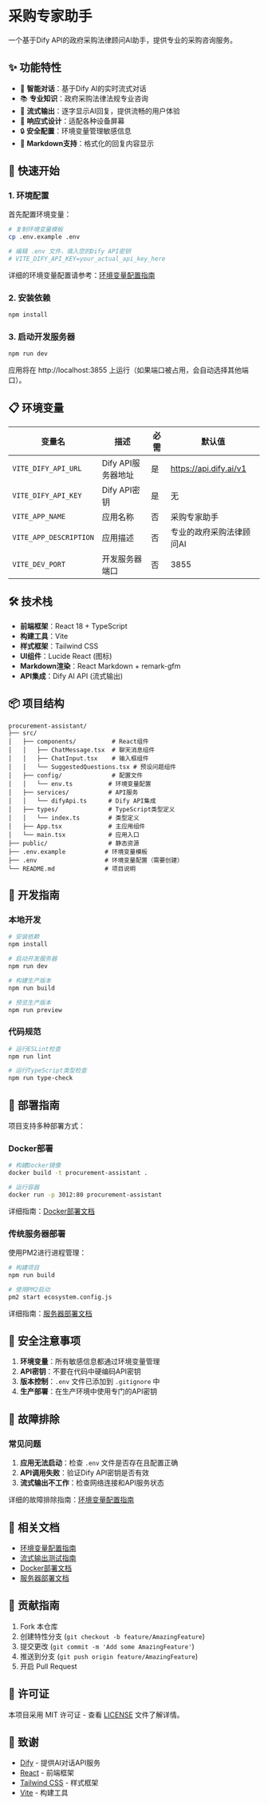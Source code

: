 # 采购专家助手

一个基于Dify API的政府采购法律顾问AI助手，提供专业的采购咨询服务。

## ✨ 功能特性

- 🤖 **智能对话**：基于Dify AI的实时流式对话
- 📚 **专业知识**：政府采购法律法规专业咨询
- 💬 **流式输出**：逐字显示AI回复，提供流畅的用户体验
- 📱 **响应式设计**：适配各种设备屏幕
- 🔒 **安全配置**：环境变量管理敏感信息
- 📝 **Markdown支持**：格式化的回复内容显示

## 🚀 快速开始

### 1. 环境配置

首先配置环境变量：

```bash
# 复制环境变量模板
cp .env.example .env

# 编辑 .env 文件，填入您的Dify API密钥
# VITE_DIFY_API_KEY=your_actual_api_key_here
```

详细的环境变量配置请参考：[环境变量配置指南](./ENV_SETUP.md)

### 2. 安装依赖

```bash
npm install
```

### 3. 启动开发服务器

```bash
npm run dev
```

应用将在 http://localhost:3855 上运行（如果端口被占用，会自动选择其他端口）。

## 📋 环境变量

| 变量名 | 描述 | 必需 | 默认值 |
|--------|------|------|--------|
| `VITE_DIFY_API_URL` | Dify API服务器地址 | 是 | https://api.dify.ai/v1 |
| `VITE_DIFY_API_KEY` | Dify API密钥 | 是 | 无 |
| `VITE_APP_NAME` | 应用名称 | 否 | 采购专家助手 |
| `VITE_APP_DESCRIPTION` | 应用描述 | 否 | 专业的政府采购法律顾问AI |
| `VITE_DEV_PORT` | 开发服务器端口 | 否 | 3855 |

## 🛠️ 技术栈

- **前端框架**：React 18 + TypeScript
- **构建工具**：Vite
- **样式框架**：Tailwind CSS
- **UI组件**：Lucide React (图标)
- **Markdown渲染**：React Markdown + remark-gfm
- **API集成**：Dify AI API (流式输出)

## 📦 项目结构

```
procurement-assistant/
├── src/
│   ├── components/          # React组件
│   │   ├── ChatMessage.tsx  # 聊天消息组件
│   │   ├── ChatInput.tsx    # 输入框组件
│   │   └── SuggestedQuestions.tsx # 预设问题组件
│   ├── config/              # 配置文件
│   │   └── env.ts          # 环境变量配置
│   ├── services/           # API服务
│   │   └── difyApi.ts      # Dify API集成
│   ├── types/              # TypeScript类型定义
│   │   └── index.ts        # 类型定义
│   ├── App.tsx             # 主应用组件
│   └── main.tsx            # 应用入口
├── public/                 # 静态资源
├── .env.example           # 环境变量模板
├── .env                   # 环境变量配置（需要创建）
└── README.md              # 项目说明
```

## 🔧 开发指南

### 本地开发

```bash
# 安装依赖
npm install

# 启动开发服务器
npm run dev

# 构建生产版本
npm run build

# 预览生产版本
npm run preview
```

### 代码规范

```bash
# 运行ESLint检查
npm run lint

# 运行TypeScript类型检查
npm run type-check
```

## 🚀 部署指南

项目支持多种部署方式：

### Docker部署

```bash
# 构建Docker镜像
docker build -t procurement-assistant .

# 运行容器
docker run -p 3012:80 procurement-assistant
```

详细指南：[Docker部署文档](./DOCKER_DEPLOYMENT.md)

### 传统服务器部署

使用PM2进行进程管理：

```bash
# 构建项目
npm run build

# 使用PM2启动
pm2 start ecosystem.config.js
```

详细指南：[服务器部署文档](./DEPLOYMENT.md)

## 🔐 安全注意事项

1. **环境变量**：所有敏感信息都通过环境变量管理
2. **API密钥**：不要在代码中硬编码API密钥
3. **版本控制**：`.env` 文件已添加到 `.gitignore` 中
4. **生产部署**：在生产环境中使用专门的API密钥

## 🐛 故障排除

### 常见问题

1. **应用无法启动**：检查 `.env` 文件是否存在且配置正确
2. **API调用失败**：验证Dify API密钥是否有效
3. **流式输出不工作**：检查网络连接和API服务状态

详细的故障排除指南：[环境变量配置指南](./ENV_SETUP.md#故障排除)

## 📖 相关文档

- [环境变量配置指南](./ENV_SETUP.md)
- [流式输出测试指南](./TESTING_GUIDE.md)
- [Docker部署文档](./DOCKER_DEPLOYMENT.md)
- [服务器部署文档](./DEPLOYMENT.md)

## 🤝 贡献指南

1. Fork 本仓库
2. 创建特性分支 (`git checkout -b feature/AmazingFeature`)
3. 提交更改 (`git commit -m 'Add some AmazingFeature'`)
4. 推送到分支 (`git push origin feature/AmazingFeature`)
5. 开启 Pull Request

## 📄 许可证

本项目采用 MIT 许可证 - 查看 [LICENSE](LICENSE) 文件了解详情。

## 🙏 致谢

- [Dify](https://dify.ai/) - 提供AI对话API服务
- [React](https://reactjs.org/) - 前端框架
- [Tailwind CSS](https://tailwindcss.com/) - 样式框架
- [Vite](https://vitejs.dev/) - 构建工具 